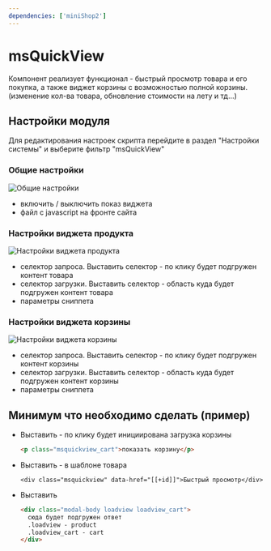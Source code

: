 ```yaml
---
dependencies: ['miniShop2']
---
```


# msQuickView

Компонент реализует функционал - быстрый просмотр товара и его покупка, а также виджет корзины с возможностью полной корзины.
(изменение кол-ва товара, обновление стоимости на лету и тд...)

## Настройки модуля

Для редактирования настроек скрипта перейдите в раздел "Настройки системы" и выберите фильтр "msQuickView"

### Общие настройки

![Общие настройки](https://file.modx.pro/files/7/a/8/7a8d8b2bcbdb837f5e563e5eb797e834.png)

- включить / выключить показ виджета
- файл c javascript на фронте сайта

### Настройки виджета продукта

![Настройки виджета продукта](https://file.modx.pro/files/9/3/6/9364dc7dd0994599487b4e0f1f6d3d57.png)

- селектор запроса. Выставить селектор - по клику будет подгружен контент товара
- селектор загрузки. Выставить селектор - область куда будет подгружен контент товара
- параметры сниппета

### Настройки виджета корзины

![Настройки виджета корзины](https://file.modx.pro/files/2/2/a/22adafa625d806bb484c2477ec41f7d2.png)

- селектор запроса. Выставить селектор - по клику будет подгружен контент корзины
- селектор загрузки. Выставить селектор - область куда будет подгружен контент корзины
- параметры сниппета

## Минимум что необходимо сделать (пример)

* Выставить - по клику будет инициирована загрузка корзины

    ```html
    <p class="msquickview_cart">показать корзину</p>
    ```

* Выставить - в шаблоне товара

    ```modx
    <div class="msquickview" data-href="[[+id]]">Быстрый просмотр</div>
    ```

* Выставить

    ```html
    <div class="modal-body loadview loadview_cart">
      сюда будет подгружен ответ
      .loadview - product
      .loadview_cart - cart
    </div>
    ```
